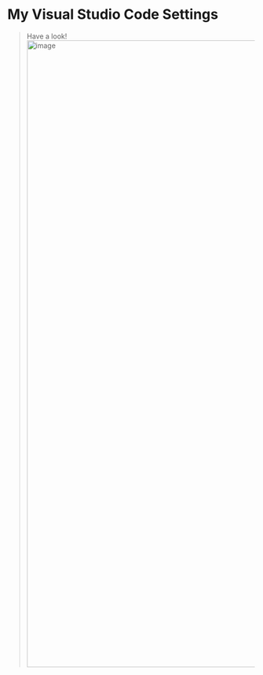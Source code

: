 # My Visual Studio Code Settings
> Have a look!
> <img width="1278" alt="image" src="https://github.com/user-attachments/assets/cd806dab-5b28-46bb-96fa-b298c3cdbf40" />

